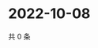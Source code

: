 # 2022-10-08

共 0 条

<!-- BEGIN WEIBO -->
<!-- 最后更新时间 Sat Oct 08 2022 13:28:50 GMT+0800 (China Standard Time) -->

<!-- END WEIBO -->
